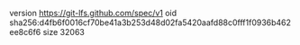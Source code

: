 version https://git-lfs.github.com/spec/v1
oid sha256:d4fb6f0016cf70be41a3b253d48d02fa5420aafd88c0fff1f0936b462ee8c6f6
size 32063
